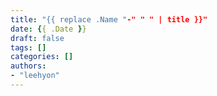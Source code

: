 ```yaml
---
title: "{{ replace .Name "-" " " | title }}"
date: {{ .Date }}
draft: false
tags: []
categories: []
authors:
- "leehyon"
---
```

